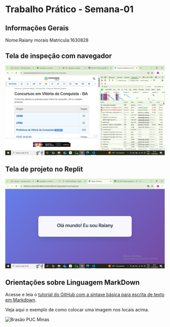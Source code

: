 # Trabalho Prático - Semana-01

## Informações Gerais

Nome:Raiany morais
Matricula:1630828

## Tela de inspeção com navegador

![Tela de inspeção com navegador](images/inspecao-cnu.png)

## Tela de projeto no Replit

![Tela de projeto no Replit](images/site-html.png)

## Orientações sobre Linguagem MarkDown

Acesse e leia o [tutorial do GitHub com a sintaxe básica para escrita de texto em Markdown](https://docs.github.com/pt/get-started/writing-on-github/getting-started-with-writing-and-formatting-on-github/basic-writing-and-formatting-syntax).

Veja aqui o exemplo de como colocar uma imagem nos locais acima. 

![Brasão PUC Minas](images/brasao_puc.png)
